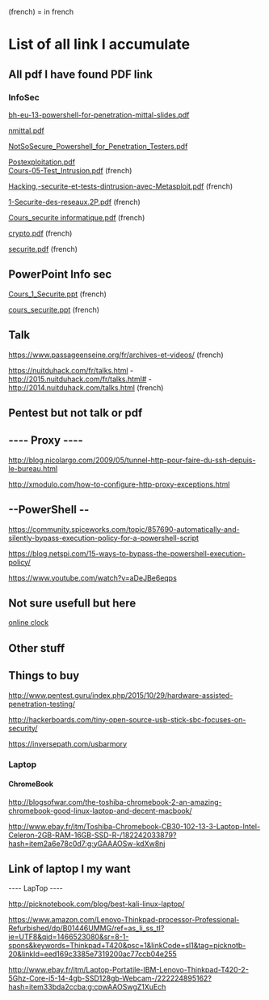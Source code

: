 


(french) = in french

# List of all link I accumulate

## All pdf I have found  PDF link

### InfoSec

[bh-eu-13-powershell-for-penetration-mittal-slides.pdf](https://media.blackhat.com/eu-13/briefings/Mittal/bh-eu-13-powershell-for-penetration-mittal-slides.pdf)

[nmittal.pdf](https://cdn.shopify.com/s/files/1/0177/9886/files/nmittal.pdf)

[NotSoSecure_Powershell_for_Penetration_Testers.pdf](https://www.notsosecure.com/wp-content/uploads/2016/03/NotSoSecure_Powershell_for_Penetration_Testers.pdf)

[Postexploitation.pdf](http://www.ittoday.info/Excerpts/Postexploitation.pdf)             
[Cours-05-Test_Intrusion.pdf](https://cours.etsmtl.ca/mti719/documents/cours/Cours-05-Test_Intrusion.pdf) (french)

[Hacking,-securite-et-tests-dintrusion-avec-Metasploit.pdf](http://tony3d3.free.fr/files/Hacking,-securite-et-tests-dintrusion-avec-Metasploit.pdf) (french)

[1-Securite-des-reseaux.2P.pdf](https://www.irisa.fr/prive/bcousin/Cours/1-Securite-des-reseaux.2P.pdf) (french)

[Cours_securite informatique.pdf](https://doc.lagout.org/Others/Cours_securite%20informatique.pdf) (french)

[crypto.pdf](http://www.montefiore.ulg.ac.be/~dumont/pdf/crypto.pdf) (french)

[securite.pdf](http://ylescop.free.fr/mrim/cours/securite.pdf) (french)




## PowerPoint Info sec


[Cours_1_Securite.ppt](http://www.univ-bouira.dz/ar/images/uamob/fichiers/Cours/Securit%C3%A9%20Informatique%20raiahla/Cours_1_Securite.ppt) (french)

[cours_securite.ppt](http://deptinfo.cnam.fr/Enseignement/CycleProbatoire/RSX102/cours_securite.ppt) (french)

## Talk

https://www.passageenseine.org/fr/archives-et-videos/ (french)

https://nuitduhack.com/fr/talks.html  - http://2015.nuitduhack.com/fr/talks.html# - http://2014.nuitduhack.com/talks.html (french)



## Pentest but not talk or pdf


## ---- Proxy ----

http://blog.nicolargo.com/2009/05/tunnel-http-pour-faire-du-ssh-depuis-le-bureau.html

http://xmodulo.com/how-to-configure-http-proxy-exceptions.html



## --PowerShell --

https://community.spiceworks.com/topic/857690-automatically-and-silently-bypass-execution-policy-for-a-powershell-script


https://blog.netspi.com/15-ways-to-bypass-the-powershell-execution-policy/


https://www.youtube.com/watch?v=aDeJBe6eqps



## Not sure usefull but here

[online clock](http://heure.com)



## Other  stuff
## Things to buy

http://www.pentest.guru/index.php/2015/10/29/hardware-assisted-penetration-testing/

http://hackerboards.com/tiny-open-source-usb-stick-sbc-focuses-on-security/

https://inversepath.com/usbarmory

### Laptop

#### ChromeBook

http://blogsofwar.com/the-toshiba-chromebook-2-an-amazing-chromebook-good-linux-laptop-and-decent-macbook/

http://www.ebay.fr/itm/Toshiba-Chromebook-CB30-102-13-3-Laptop-Intel-Celeron-2GB-RAM-16GB-SSD-R-/182242033879?hash=item2a6e78c0d7:g:yGAAAOSw-kdXw8nj



## Link of laptop I my want


---- LapTop ----

http://picknotebook.com/blog/best-kali-linux-laptop/

https://www.amazon.com/Lenovo-Thinkpad-processor-Professional-Refurbished/dp/B01446UMMG/ref=as_li_ss_tl?ie=UTF8&qid=1466523080&sr=8-1-spons&keywords=Thinkpad+T420&psc=1&linkCode=sl1&tag=picknotb-20&linkId=eed169c3385e7319200ac77ccb04e255

http://www.ebay.fr/itm/Laptop-Portatile-IBM-Lenovo-Thinkpad-T420-2-5Ghz-Core-i5-14-4gb-SSD128gb-Webcam-/222224895162?hash=item33bda2ccba:g:cpwAAOSwgZ1XuEch
